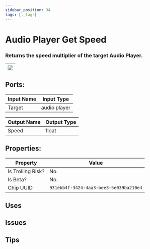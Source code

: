 ```yaml
---
sidebar_position: 34
tags: [._tags]
---
```


# Audio Player Get Speed


### Returns the speed multiplier of the target Audio Player.

| ![](https://images-ext-2.discordapp.net/external/MPmIaQzlEPmgGWlgi-WxBBXt0Bjv_zWPkg1y1f_sy3s/https/www.recroomcircuits.com/image/circuit/absolute-value?width=206&height=108) |
|-----|

## Ports:

| Input Name | Input Type |
|-----------|-----------|
| Target | audio player |

| Output Name | Output Type |
|-----------|-----------|
| Speed | float |

## Properties:

| Property  | Value |
|-------------------|-----------|
| Is Trolling Risk? | No. |
| Is Beta? | No. |
| Chip UUID | `931ebb4f-3424-4aa3-bee3-5e039ba210e4` |

## Uses

## Issues

## Tips